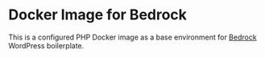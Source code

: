 # Docker Image for Bedrock

This is a configured PHP Docker image as a base environment for
[Bedrock](https://roots.io/bedrock/) WordPress boilerplate.
